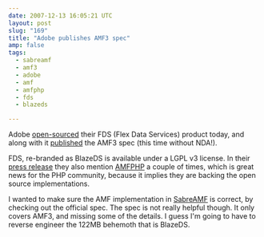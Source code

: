 ```yaml
---
date: 2007-12-13 16:05:21 UTC
layout: post
slug: "169"
title: "Adobe publishes AMF3 spec"
amp: false
tags:
  - sabreamf
  - amf3
  - adobe
  - amf
  - amfphp
  - fds
  - blazeds

---
```

<p>Adobe <a href="http://labs.adobe.com/technologies/blazeds/">open-sourced</a> their FDS (Flex Data Services) product today, and along with it <a href="http://download.macromedia.com/pub/labs/amf/amf3_spec_121207.pdf">published</a> the AMF3 spec (this time without NDA!).</p>

<p>FDS, re-branded as BlazeDS is available under a LGPL v3 license. In their <a href="http://www.adobe.com/aboutadobe/pressroom/pressreleases/200712/121307BlazeDS.html">press release</a> they also mention <a href="http://www.amfphp.org/">AMFPHP</a> a couple of times, which is great news for the PHP community, because it implies they are backing the open source implementations.</p>

<p>I wanted to make sure the AMF implementation in <a href="http://code.google.com/p/sabreamf/">SabreAMF</a> is correct, by checking out the official spec. The spec is not really helpful though. It only covers AMF3, and missing some of the details. I guess I'm going to have to reverse engineer the 122MB behemoth that is BlazeDS.</p>

